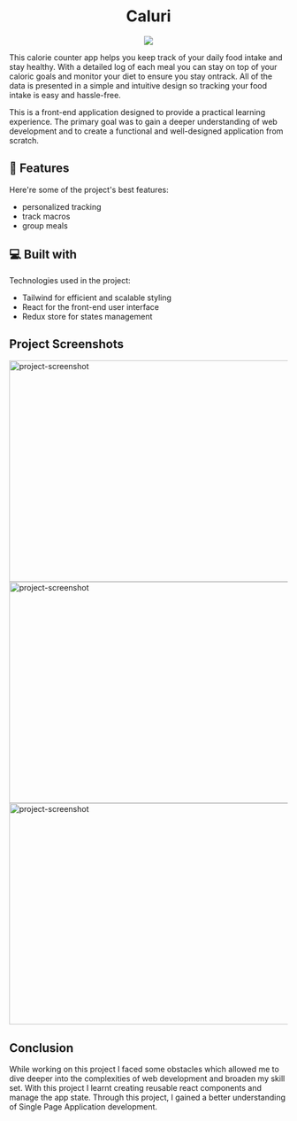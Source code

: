 <h1 align="center" id="title">Caluri</h1>

<p align="center">
<img  src="https://socialify.git.ci/iqbalkang225/iqbal-kang-225-caluri/image?language=1&name=1&owner=1&theme=Light"/>
</p>

<p id="description">This calorie counter app helps you keep track of your daily food intake and stay healthy. With a detailed log of each meal you can stay on top of your caloric goals and monitor your diet to ensure you stay ontrack. All of the data is presented in a simple and intuitive design so tracking your food intake is easy and hassle-free. 

This is a front-end application designed to provide a practical learning experience. The primary goal was to gain a deeper understanding of web development and to create a functional and well-designed application from scratch.</p>

  
<h2>🧐 Features</h2>

Here're some of the project's best features:

*   personalized tracking
*   track macros
*   group meals

  
  
<h2>💻 Built with</h2>

Technologies used in the project:

*   Tailwind for efficient and scalable styling
*   React for the front-end user interface
*   Redux store for states management

<h2>Project Screenshots</h2>

<img src="https://res.cloudinary.com/dydbhumso/image/upload/v1685742503/personalizedtracking_jxa860.png" alt="project-screenshot" width="800" height="400/">

<img src="https://res.cloudinary.com/dydbhumso/image/upload/v1685742505/groupmeals_bcpatg.png" alt="project-screenshot" width="800" height="400/">

<img src="https://res.cloudinary.com/dydbhumso/image/upload/v1685742503/trackmacros_tqo4em.png" alt="project-screenshot" width="800" height="400/">

<h2>Conclusion</h2>
While working on this project I faced some obstacles which allowed me to dive deeper into the complexities of web development and broaden my skill set. With this project I learnt creating reusable react components and manage the app state. Through this project, I gained a better understanding of Single Page Application development.

  
